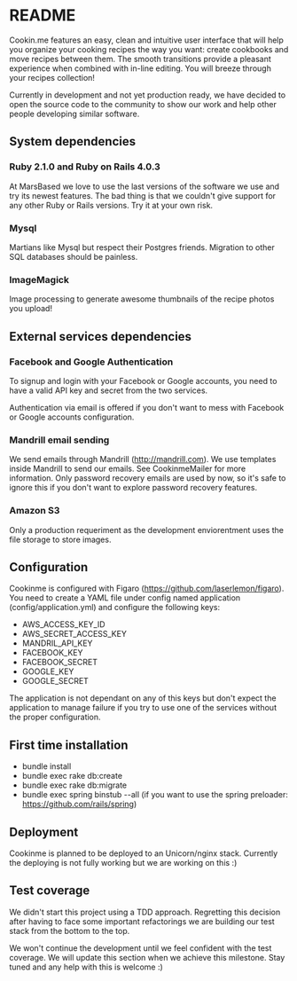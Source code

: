 # README

Cookin.me features an easy, clean and intuitive user interface that will help you organize your cooking recipes the way you want: create cookbooks and move recipes between them. The smooth transitions provide a pleasant experience when combined with in-line editing. You will breeze through your recipes collection!

Currently in development and not yet production ready, we have decided to open the source code to the community to show our work and help other people developing similar software.

## System dependencies

### Ruby 2.1.0 and Ruby on Rails 4.0.3

At MarsBased we love to use the last versions of the software we use and try its newest features. The bad thing is that we couldn't give support for any other Ruby or Rails versions. Try it at your own risk.

### Mysql

Martians like Mysql but respect their Postgres friends. Migration to other SQL databases should be painless.

### ImageMagick

Image processing to generate awesome thumbnails of the recipe photos you upload!

## External services dependencies

### Facebook and Google Authentication

To signup and login with your Facebook or Google accounts, you need to have a valid API key and secret from the two services.

Authentication via email is offered if you don't want to mess with Facebook or Google accounts configuration.

### Mandrill email sending

We send emails through Mandrill (http://mandrill.com). We use templates inside Mandrill to send our emails. See CookinmeMailer for more information.
Only password recovery emails are used by now, so it's safe to ignore this if you don't want to explore password recovery features.

### Amazon S3

Only a production requeriment as the development enviorentment uses the file storage to store images.

## Configuration

Cookinme is configured with Figaro (https://github.com/laserlemon/figaro).
You need to create a YAML file under config named application (config/application.yml) and configure the following keys:

* AWS_ACCESS_KEY_ID
* AWS_SECRET_ACCESS_KEY
* MANDRIL_API_KEY
* FACEBOOK_KEY
* FACEBOOK_SECRET
* GOOGLE_KEY
* GOOGLE_SECRET

The application is not dependant on any of this keys but don't expect the application to manage failure if you try to use one of the services without the proper configuration.

## First time installation

* bundle install
* bundle exec rake db:create
* bundle exec rake db:migrate
* bundle exec spring binstub --all  (if you want to use the spring preloader: https://github.com/rails/spring)

## Deployment

Cookinme is planned to be deployed to an Unicorn/nginx stack. Currently the deploying is not fully working but we are working on this :)

## Test coverage

We didn't start this project using a TDD approach. Regretting this decision after having to face some important refactorings we are building our test stack from the bottom to the top.

We won't continue the development until we feel confident with the test coverage. We will update this section when we achieve this milestone. Stay tuned and any help with this is welcome :)
